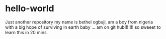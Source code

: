 # hello-world
Just another repository
my name is bethel ogbuji, am a boy from nigeria with a big hope of surviving in earth
baby ... am on git hub!!!!!!!
so sweeet to learn this in 20 mins
